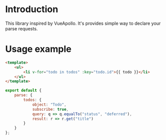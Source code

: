 # Introduction

This library inspired by VueApollo. It's provides simple way to declare your parse requests.

# Usage example

```html
<template>
    <ul>
        <li v-for="todo in todos" :key="todo.id">{{ todo }}</li>
    </ul>
</template>
```

```js
export default {
    parse: {
        todos: {
            object: "Todo",
            subscribe: true,
            query: q => q.equalTo("status", "deferred"),
            result: r => r.get("title")
        }
    }
};
```
